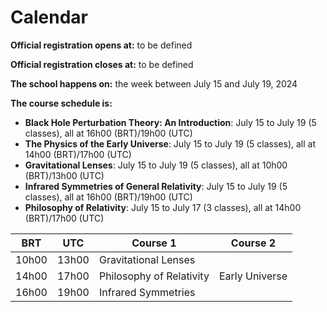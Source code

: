 # Calendar

**Official registration opens at:** to be defined

**Official registration closes at:** to be defined

**The school happens on:** the week between July 15 and July 19, 2024

**The course schedule is:**

* **Black Hole Perturbation Theory: An Introduction**: July 15 to July 19 (5 classes), all at 16h00 (BRT)/19h00 (UTC)
* **The Physics of the Early Universe**: July 15 to July 19 (5 classes), all at 14h00 (BRT)/17h00 (UTC)
* **Gravitational Lenses**: July 15 to July 19 (5 classes), all at 10h00 (BRT)/13h00 (UTC)
* **Infrared Symmetries of General Relativity**: July 15 to July 19 (5 classes), all at 16h00 (BRT)/19h00 (UTC)
* **Philosophy of Relativity**: July 15 to July 17 (3 classes), all at 14h00 (BRT)/17h00 (UTC)

| BRT   | UTC   | Course 1                 | Course 2       |
|-------|-------|--------------------------|----------------|
| 10h00 | 13h00 | Gravitational Lenses     |                |
| 14h00 | 17h00 | Philosophy of Relativity | Early Universe |
| 16h00 | 19h00 | Infrared Symmetries      |                |
